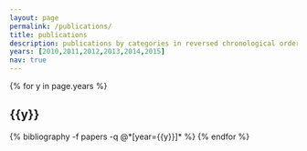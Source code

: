 ```yaml
---
layout: page
permalink: /publications/
title: publications
description: publications by categories in reversed chronological order. generated by jekyll-scholar.
years: [2010,2011,2012,2013,2014,2015]
nav: true
---
```


<div class="publications">

{% for y in page.years %}
  <h2 class="year">{{y}}</h2>
  {% bibliography -f papers -q @*[year={{y}}]* %}
{% endfor %}

</div>
